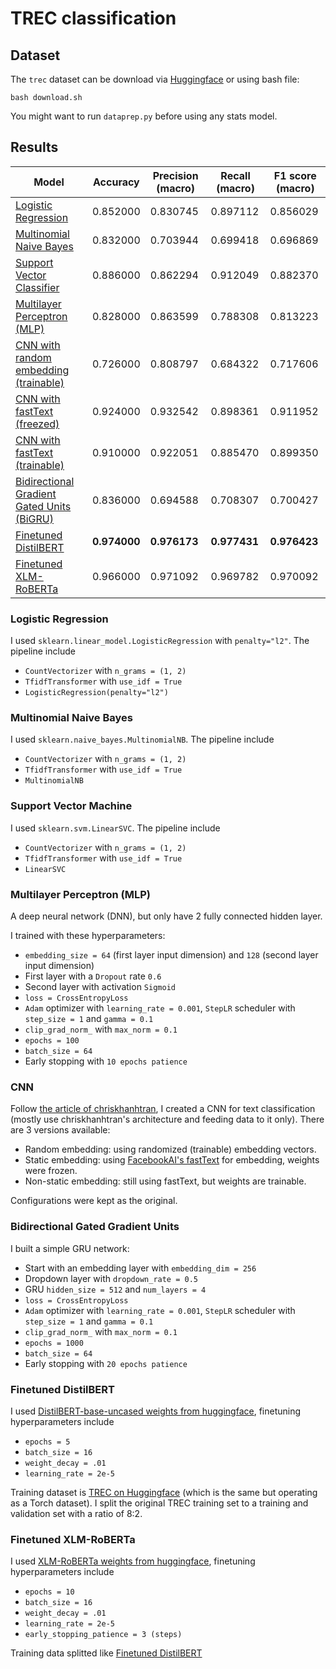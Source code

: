 # TREC classification

## Dataset
The `trec` dataset can be download via [Huggingface](https://huggingface.co/datasets/trec) or using bash file:
```
bash download.sh
```

You might want to run `dataprep.py` before using any stats model.

## Results

| Model                                                                             | Accuracy     | Precision (macro) | Recall (macro) | F1 score (macro) |
| --------------------------------------------------------------------------------- | ------------ | ----------------- | -------------- | ---------------- |
| [Logistic Regression](#logistic-regression)                                       | 0.852000     | 0.830745          | 0.897112       | 0.856029         |
| [Multinomial Naive Bayes](#multinomial-naive-bayes)                               | 0.832000     | 0.703944          | 0.699418       | 0.696869         |
| [Support Vector Classifier](#support-vector-machine)                              | 0.886000     | 0.862294          | 0.912049       | 0.882370         |
| [Multilayer Perceptron (MLP)](#multilayer-perceptron-mlp)                         | 0.828000     | 0.863599          | 0.788308       | 0.813223         |
| [CNN with random embedding (trainable)](#cnn)                                     | 0.726000     | 0.808797          | 0.684322       | 0.717606         |
| [CNN with fastText (freezed)](#cnn)                                               | 0.924000     | 0.932542          | 0.898361       | 0.911952         |
| [CNN with fastText (trainable)](#cnn)                                             | 0.910000     | 0.922051          | 0.885470       | 0.899350         |
| [Bidirectional Gradient Gated Units (BiGRU)](#bidirectional-gated-gradient-units) | 0.836000     | 0.694588          | 0.708307       | 0.700427         |
| [Finetuned DistilBERT](#finetuned-distilbert)                                     | **0.974000** | **0.976173**      | **0.977431**   | **0.976423**     |
| [Finetuned XLM-RoBERTa](#finetuned-xlm-roberta)                                   | 0.966000     | 0.971092          | 0.969782       | 0.970092         |

### Logistic Regression
I used `sklearn.linear_model.LogisticRegression` with `penalty="l2"`. The pipeline include
- `CountVectorizer` with `n_grams = (1, 2)`
- `TfidfTransformer` with `use_idf = True`
- `LogisticRegression(penalty="l2")`

### Multinomial Naive Bayes
I used `sklearn.naive_bayes.MultinomialNB`. The pipeline include
- `CountVectorizer` with `n_grams = (1, 2)`
- `TfidfTransformer` with `use_idf = True`
- `MultinomialNB`

### Support Vector Machine
I used `sklearn.svm.LinearSVC`. The pipeline include
- `CountVectorizer` with `n_grams = (1, 2)`
- `TfidfTransformer` with `use_idf = True`
- `LinearSVC`

### Multilayer Perceptron (MLP)
A deep neural network (DNN), but only have 2 fully connected hidden layer.

I trained with these hyperparameters:
- `embedding_size = 64` (first layer input dimension) and `128` (second layer input dimension)
- First layer with a `Dropout` rate `0.6`
- Second layer with activation `Sigmoid`
- `loss = CrossEntropyLoss`
- `Adam` optimizer with `learning_rate = 0.001`, `StepLR` scheduler with `step_size = 1` and `gamma = 0.1`
- `clip_grad_norm_` with `max_norm = 0.1`
- `epochs = 100`
- `batch_size = 64`
- Early stopping with `10 epochs patience`

### CNN
Follow [the article of chriskhanhtran](https://chriskhanhtran.github.io/posts/cnn-sentence-classification/), I created a CNN for text classification (mostly use chriskhanhtran's architecture and feeding data to it only). There are 3 versions available:
- Random embedding: using randomized (trainable) embedding vectors.
- Static embedding: using [FacebookAI's fastText](https://fasttext.cc/) for embedding, weights were frozen.
- Non-static embedding: still using fastText, but weights are trainable.

Configurations were kept as the original.

### Bidirectional Gated Gradient Units
I built a simple GRU network:
- Start with an embedding layer with `embedding_dim = 256`
- Dropdown layer with `dropdown_rate = 0.5`
- GRU `hidden_size = 512` and `num_layers = 4`
- `loss = CrossEntropyLoss`
- `Adam` optimizer with `learning_rate = 0.001`, `StepLR` scheduler with `step_size = 1` and `gamma = 0.1`
- `clip_grad_norm_` with `max_norm = 0.1`
- `epochs = 1000`
- `batch_size = 64`
- Early stopping with `20 epochs patience`

### Finetuned DistilBERT
I used [DistilBERT-base-uncased weights from huggingface](https://huggingface.co/distilbert-base-uncased), finetuning hyperparameters include
- `epochs = 5`
- `batch_size = 16`
- `weight_decay = .01`
- `learning_rate = 2e-5`

Training dataset is [TREC on Huggingface](https://huggingface.co/datasets/trec) (which is the same but operating as a Torch dataset). I split the original TREC training set to a training and validation set with a ratio of 8:2.

### Finetuned XLM-RoBERTa
I used [XLM-RoBERTa weights from huggingface](https://huggingface.co/xlm-roberta-base), finetuning hyperparameters include
- `epochs = 10`
- `batch_size = 16`
- `weight_decay = .01`
- `learning_rate = 2e-5`
- `early_stopping_patience = 3 (steps)`

Training data splitted like [Finetuned DistilBERT](#finetuned-distilbert)